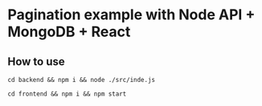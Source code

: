 # Pagination example with Node API + MongoDB + React

## How to use

```
cd backend && npm i && node ./src/inde.js
```

```
cd frontend && npm i && npm start
```
